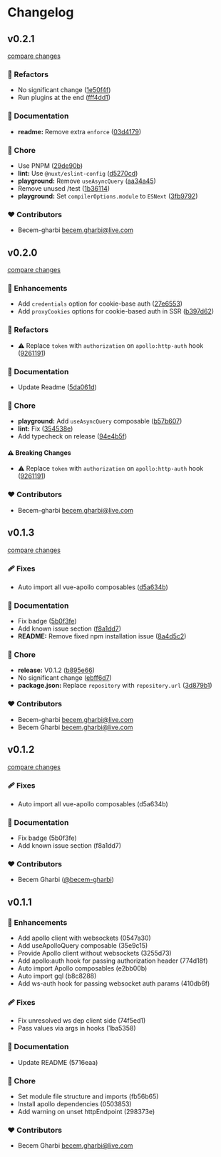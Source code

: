 # Changelog


## v0.2.1

[compare changes](https://github.com/becem-gharbi/nuxt-apollo/compare/v0.2.0...v0.2.1)

### 💅 Refactors

- No significant change ([1e50f4f](https://github.com/becem-gharbi/nuxt-apollo/commit/1e50f4f))
- Run plugins at the end ([fff4dd1](https://github.com/becem-gharbi/nuxt-apollo/commit/fff4dd1))

### 📖 Documentation

- **readme:** Remove extra `enforce` ([03d4179](https://github.com/becem-gharbi/nuxt-apollo/commit/03d4179))

### 🏡 Chore

- Use PNPM ([29de90b](https://github.com/becem-gharbi/nuxt-apollo/commit/29de90b))
- **lint:** Use `@nuxt/eslint-config` ([d5270cd](https://github.com/becem-gharbi/nuxt-apollo/commit/d5270cd))
- **playground:** Remove `useAsyncQuery` ([aa34a45](https://github.com/becem-gharbi/nuxt-apollo/commit/aa34a45))
- Remove unused /test ([1b36114](https://github.com/becem-gharbi/nuxt-apollo/commit/1b36114))
- **playground:** Set `compilerOptions.module` to `ESNext` ([3fb9792](https://github.com/becem-gharbi/nuxt-apollo/commit/3fb9792))

### ❤️ Contributors

- Becem-gharbi <becem.gharbi@live.com>

## v0.2.0

[compare changes](https://github.com/becem-gharbi/nuxt-apollo/compare/v0.1.3...v0.2.0)

### 🚀 Enhancements

- Add `credentials` option for cookie-base auth ([27e6553](https://github.com/becem-gharbi/nuxt-apollo/commit/27e6553))
- Add `proxyCookies` options for cookie-based auth in SSR ([b397d62](https://github.com/becem-gharbi/nuxt-apollo/commit/b397d62))

### 💅 Refactors

- ⚠️  Replace `token` with `authorization` on `apollo:http-auth` hook ([9261191](https://github.com/becem-gharbi/nuxt-apollo/commit/9261191))

### 📖 Documentation

- Update Readme ([5da061d](https://github.com/becem-gharbi/nuxt-apollo/commit/5da061d))

### 🏡 Chore

- **playground:** Add `useAsyncQuery` composable ([b57b607](https://github.com/becem-gharbi/nuxt-apollo/commit/b57b607))
- **lint:** Fix ([354538e](https://github.com/becem-gharbi/nuxt-apollo/commit/354538e))
- Add typecheck on release ([94e4b5f](https://github.com/becem-gharbi/nuxt-apollo/commit/94e4b5f))

#### ⚠️ Breaking Changes

- ⚠️  Replace `token` with `authorization` on `apollo:http-auth` hook ([9261191](https://github.com/becem-gharbi/nuxt-apollo/commit/9261191))

### ❤️ Contributors

- Becem-gharbi <becem.gharbi@live.com>

## v0.1.3

[compare changes](https://github.com/becem-gharbi/nuxt-apollo/compare/v0.1.1...v0.1.3)

### 🩹 Fixes

- Auto import all vue-apollo composables ([d5a634b](https://github.com/becem-gharbi/nuxt-apollo/commit/d5a634b))

### 📖 Documentation

- Fix badge ([5b0f3fe](https://github.com/becem-gharbi/nuxt-apollo/commit/5b0f3fe))
- Add known issue section ([f8a1dd7](https://github.com/becem-gharbi/nuxt-apollo/commit/f8a1dd7))
- **README:** Remove fixed npm installation issue ([8a4d5c2](https://github.com/becem-gharbi/nuxt-apollo/commit/8a4d5c2))

### 🏡 Chore

- **release:** V0.1.2 ([b895e66](https://github.com/becem-gharbi/nuxt-apollo/commit/b895e66))
- No significant change ([ebff6d7](https://github.com/becem-gharbi/nuxt-apollo/commit/ebff6d7))
- **package.json:** Replace `repository` with `repository.url` ([3d879b1](https://github.com/becem-gharbi/nuxt-apollo/commit/3d879b1))

### ❤️ Contributors

- Becem-gharbi <becem.gharbi@live.com>
- Becem Gharbi <becem.gharbi@live.com>

## v0.1.2

[compare changes](https://undefined/undefined/compare/v0.1.1...v0.1.2)

### 🩹 Fixes

- Auto import all vue-apollo composables (d5a634b)

### 📖 Documentation

- Fix badge (5b0f3fe)
- Add known issue section (f8a1dd7)

### ❤️  Contributors

- Becem Gharbi ([@becem-gharbi](http://github.com/becem-gharbi))

## v0.1.1


### 🚀 Enhancements

- Add apollo client with websockets (0547a30)
- Add useApolloQuery composable (35e9c15)
- Provide Apollo client without websockets (3255d73)
- Add apollo:auth hook for passing authorization header (774d18f)
- Auto import Apollo composables (e2bb00b)
- Auto import gql (b8c8288)
- Add ws-auth hook for passing websocket auth params (410db6f)

### 🩹 Fixes

- Fix unresolved ws dep client side (74f5ed1)
- Pass values via args in hooks (1ba5358)

### 📖 Documentation

- Update README (5716eaa)

### 🏡 Chore

- Set module file structure and imports (fb56b65)
- Install apollo dependencies (0503853)
- Add warning on unset httpEndpoint (298373e)

### ❤️  Contributors

- Becem Gharbi <becem.gharbi@live.com>

